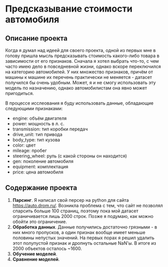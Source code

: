 # Предсказывание стоимости автомобиля

## Описание проекта
Когда я думал над идеей для своего проекта, одной из первых мне в голову пришла мысль предсказывать стоимость какого-либо товара в зависимости от его признаков. Сначала я хотел выбрать что-то, с чем часто имею дело в повседневной жизни, однако вскоре переключился на категорию автомобилей. У них множество признаков, причём от машины к машине их перечень практически не меняется - датасет получился бы очень удобным. Может, я и не смогу использовать эту модель по назначению, однако автомобилистам она явно может пригодиться.

В процессе исслеования я буду использовать данные, обладающие следующими признаками:
*   engine: объём двигателя
*   power: мощность в л. с.
*   transmission: тип коробки передач
*   drive_unit: тип привода
*   body_type: тип кузова
*   color: цвет
*   mileage: пробег
*   steering_wheel: руль (с какой стороны он находится)
*   gen: поколение автомобиля
*   equipment: комплектация
*   price: цена автомобиля

## Содержание проекта

1. **Парсинг**. Я написал свой персер на python для сайта https://auto.drom.ru/. Возникла проблема с тем, что сайт не позволял спарсить больше 100 страниц, поэтому пока мой датасет ограничивается лишь 2000 строк. Позже я подумаю, как можно обойти это ограничение.
2. **Обработка данных**. 
Данные получились достаточно грязными - в них много пропусков, а один признак вообще имеет меньше половины непустых значений. На первых порах я решил удалить этот полупустой признак и дропнуть остальные NaN'ы. В итоге из 2000 объектов осталось ~1600. 
3. **Обучение моделей**.
4. **Сравнение моделей**.
